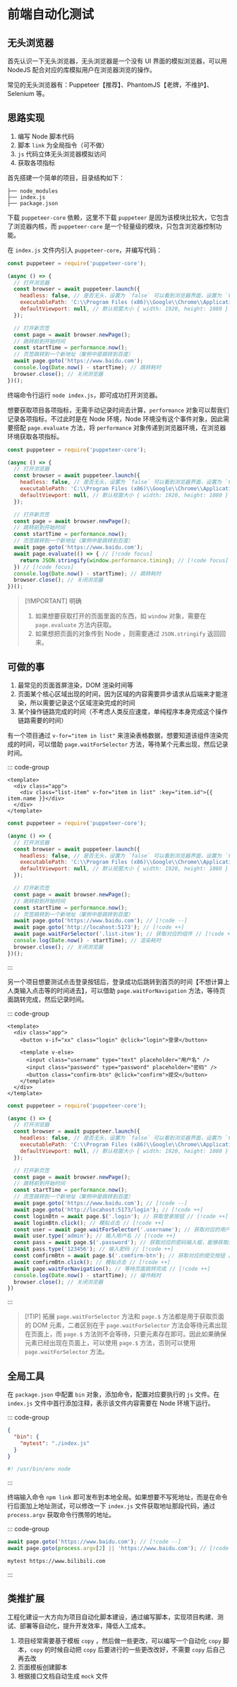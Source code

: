# 前端自动化测试

## 无头浏览器

首先认识一下无头浏览器，无头浏览器是一个没有 UI 界面的模拟浏览器，可以用 NodeJS 配合对应的库模拟用户在浏览器浏览的操作。

常见的无头浏览器有：Puppeteer【推荐】、PhantomJS【老牌，不维护】、Selenium 等。

## 思路实现

1. 编写 Node 脚本代码
2. 脚本 `link` 为全局指令（可不做）
3. `js` 代码立体无头浏览器模拟访问
4. 获取各项指标

首先搭建一个简单的项目，目录结构如下：

```
├── node_modules
├── index.js
├── package.json
```

下载 `puppeteer-core` 依赖，这里不下载 `puppeteer` 是因为该模块比较大，它包含了浏览器内核，而 `puppeteer-core` 是一个轻量级的模块，只包含浏览器控制功能。

在 `index.js` 文件内引入 `puppeteer-core`，并编写代码：

```js
const puppeteer = require('puppeteer-core');

(async () => {
  // 打开浏览器
  const browser = await puppeteer.launch({
    headless: false, // 是否无头，设置为 `false` 可以看到浏览器界面，设置为 `true` 则会在后台运行，看不到浏览器界面
    executablePath: 'C:\\Program Files (x86)\\Google\\Chrome\\Application\\chrome.exe', // 浏览器路径
    defaultViewport: null, // 默认视窗大小 { width: 1920, height: 1080 }
  });

  // 打开新页签
  const page = await browser.newPage();
  // 跳转前到开始时间
  const startTime = performance.now();
  // 页签跳转到一个新地址（案例中是跳转到百度）
  await page.goto('https://www.baidu.com');
  console.log(Date.now() - startTime); // 跳转耗时
  browser.close(); // 关闭浏览器
})();
```

终端命令行运行 `node index.js`，即可成功打开浏览器。

想要获取项目各项指标，无需手动记录时间去计算，`performance` 对象可以帮我们记录各项指标，不过此时是在 Node 环境，Node 环境没有这个事件对象，因此需要搭配 `page.evaluate` 方法，将 `performance` 对象传递到浏览器环境，在浏览器环境获取各项指标。

```js
const puppeteer = require('puppeteer-core');

(async () => {
  // 打开浏览器
  const browser = await puppeteer.launch({
    headless: false, // 是否无头，设置为 `false` 可以看到浏览器界面，设置为 `true` 则会在后台运行，看不到浏览器界面
    executablePath: 'C:\\Program Files (x86)\\Google\\Chrome\\Application\\chrome.exe', // 浏览器路径
    defaultViewport: null, // 默认视窗大小 { width: 1920, height: 1080 }
  });

  // 打开新页签
  const page = await browser.newPage();
  // 跳转前到开始时间
  const startTime = performance.now();
  // 页签跳转到一个新地址（案例中是跳转到百度）
  await page.goto('https://www.baidu.com');
  await page.evaluate(() => { // [!code focus]
    return JSON.stringify(window.performance.timing); // [!code focus]
  }) // [!code focus]
  console.log(Date.now() - startTime); // 跳转耗时
  browser.close(); // 关闭浏览器
})();
```

> [!IMPORTANT] 明确
> 1. 如果想要获取打开的页面里面的东西，如 `window` 对象，需要在 `page.evaluate` 方法内获取。
> 2. 如果想把页面的对象传到 Node ，则需要通过 `JSON.stringify` 返回回来。

## 可做的事

1. 最常见的页面首屏渲染，DOM 渲染时间等
2. 页面某个核心区域出现的时间，因为区域的内容需要异步请求从后端来才能渲染，所以需要记录这个区域渲染完成的时间
3. 某个操作链路完成的时间（不考虑人类反应速度，单纯程序本身完成这个操作链路需要的时间）

有一个项目通过 `v-for="item in list"` 来渲染表格数据，想要知道该组件渲染完成的时间，可以借助 `page.waitForSelector` 方法，等待某个元素出现，然后记录时间。

::: code-group
```vue [App.vue]
<template>
  <div class="app">
    <div class="list-item" v-for="item in list" :key="item.id">{{ item.name }}</div>
  </div>
</template>
```
```js [自动化测试.js]
const puppeteer = require('puppeteer-core');

(async () => {
  // 打开浏览器
  const browser = await puppeteer.launch({
    headless: false, // 是否无头，设置为 `false` 可以看到浏览器界面，设置为 `true` 则会在后台运行，看不到浏览器界面
    executablePath: 'C:\\Program Files (x86)\\Google\\Chrome\\Application\\chrome.exe', // 浏览器路径
    defaultViewport: null, // 默认视窗大小 { width: 1920, height: 1080 }
  });

  // 打开新页签
  const page = await browser.newPage();
  // 跳转前到开始时间
  const startTime = performance.now();
  // 页签跳转到一个新地址（案例中是跳转到百度）
  await page.goto('https://www.baidu.com'); // [!code --]
  await page.goto('http://locahost:5173'); // [!code ++]
  await page.waitForSelector('.list-item'); // 获取对应的组件 // [!code ++]
  console.log(Date.now() - startTime); // 渲染耗时
  browser.close(); // 关闭浏览器
})();
```
:::

另一个项目想要测试点击登录按钮后，登录成功后跳转到首页的时间【不想计算上人类输入点击等的时间进去】，可以借助 `page.waitForNavigation` 方法，等待页面跳转完成，然后记录时间。

::: code-group
```vue [login.vue]
<template>
  <div class="app">
    <button v-if="xx" class="login" @click="login">登录</button>

    <template v-else>
      <input class="username" type="text" placeholder="用户名" />
      <input class="password" type="password" placeholder="密码" />
      <button class="confirm-btn" @click="confirm">提交</button>
    </template>
  </div>
</template>
```
```js [自动化测试.js]
const puppeteer = require('puppeteer-core');

(async () => {
  // 打开浏览器
  const browser = await puppeteer.launch({
    headless: false, // 是否无头，设置为 `false` 可以看到浏览器界面，设置为 `true` 则会在后台运行，看不到浏览器界面
    executablePath: 'C:\\Program Files (x86)\\Google\\Chrome\\Application\\chrome.exe', // 浏览器路径
    defaultViewport: null, // 默认视窗大小 { width: 1920, height: 1080 }
  });

  // 打开新页签
  const page = await browser.newPage();
  // 跳转前到开始时间
  const startTime = performance.now();
  // 页签跳转到一个新地址（案例中是跳转到百度）
  await page.goto('https://www.baidu.com'); // [!code --]
  await page.goto('http://locahost:5173/login'); // [!code ++]
  const loginBtn = await page.$('.login'); // 获取登录按钮 // [!code ++]
  await loginBtn.click(); // 模拟点击 // [!code ++]
  const user = await page.waitForSelector('.username'); // 获取对应的用户输入框 // [!code ++]
  await user.type('admin'); // 输入用户名 // [!code ++]
  const pass = await page.$('.password'); // 获取对应的密码输入框，能够获取到用户输入框说明密码输入框也出来了，可以直接 page.$ // [!code ++]
  await pass.type('123456'); // 输入密码 // [!code ++]
  const comfirmBtn = await page.$('.comfirm-btn'); // 获取对应的提交按钮 // [!code ++]
  await comfirmBtn.click(); // 模拟点击 // [!code ++]
  await page.waitForNavigation(); // 等待页面跳转完成 // [!code ++]
  console.log(Date.now() - startTime); // 操作耗时
  browser.close(); // 关闭浏览器
})
```
:::

> [!TIP] 拓展
> `page.waitForSelector` 方法和 `page.$` 方法都是用于获取页面的 DOM 元素，二者区别在于 `page.waitForSelector` 方法会等待元素出现在页面上，而 `page.$` 方法则不会等待，只要元素存在即可。因此如果确保元素已经出现在页面上，可以使用 `page.$` 方法，否则可以使用 `page.waitForSelector` 方法。

## 全局工具

在 `package.json` 中配置 `bin` 对象，添加命令，配置对应要执行的 `js` 文件。在 `index.js` 文件中首行添加注释，表示该文件内容需要在 Node 环境下运行。

::: code-group
```json [package.json]
{
  "bin": {
    "mytest": "./index.js"
  }
}
```
```js [index.js]
#! /usr/bin/env node
```
:::

终端输入命令 `npm link` 即可发布到本地全局。如果想要不写死地址，而是在命令行后面加上地址测试，可以修改一下 `index.js` 文件获取地址那段代码，通过 `process.argv` 获取命令行携带的地址。

::: code-group
```js
await page.goto('https://www.baidu.com'); // [!code --]
await page.goto(process.argv[2] || 'https://www.baidu.com'); // [!code ++]
```
```sh
mytest https://www.bilibili.com
```
:::

## 类推扩展

工程化建设一大方向为项目自动化脚本建设，通过编写脚本，实现项目构建、测试、部署等自动化，提升开发效率，降低人工成本。

1. 项目经常需要基于模板 `copy` ，然后做一些更改，可以编写一个自动化 `copy` 脚本，`copy` 的时候自动把 `copy` 后要进行的一些更改改好，不需要 `copy` 后自己再去改
2. 页面模板创建脚本
3. 根据接口文档自动生成 `mock` 文件